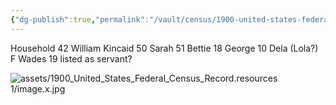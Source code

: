 ```yaml
---
{"dg-publish":true,"permalink":"/vault/census/1900-united-states-federal-census-record/","tags":["George-Wesley-Kincaid","James-William-Kincaid","Sarah-Virginia-Keenan"]}
---
```


Household 42
William Kincaid 50
Sarah 51
Bettie 18
George 10
Dela (Lola?) F Wades 19 listed as servant?

![assets/1900_United_States_Federal_Census_Record.resources 1/image.x.jpg](/img/user/assets/1900_United_States_Federal_Census_Record.resources%201/image.x.jpg)
